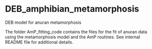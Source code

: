 # DEB_amphibian_metamorphosis
DEB model for anuran metamorphosis

The folder AmP_fitting_code contains the files for the fit of anuran data using 
the metamorphosis model and the AmP routines. See internal README file for 
additional details.
